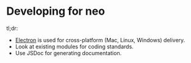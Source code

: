 # Developing for neo
tl;dr:

* [Electron](https://electron.atom.io/) is used for cross-platform (Mac, Linux, Windows) delivery.
* Look at existing modules for coding standards.
* Use JSDoc for generating documentation.
